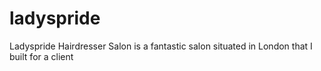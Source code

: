 # ladyspride
Ladyspride Hairdresser Salon is a fantastic salon situated in London that I built for a client 
